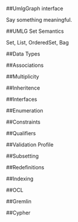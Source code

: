 <!-- UMLG In Action -->

##UmlgGraph interface

Say something meaningful.

##UMLG Set Semantics

Set, List, OrderedSet, Bag

##Data Types

##Associations

##Multiplicity

##Inheritence

##Interfaces

##Enumeration

##Constraints

##Qualifiers

##Validation Profile

##Subsetting

##Redefinitions

##Indexing

##OCL

##Gremlin

##Cypher
